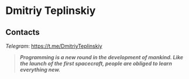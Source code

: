 # Dmitriy Teplinskiy

## Сontacts

*Telegram*: https://t.me/DmitriyTeplinskiy

> ***Programming is a new round in the development of mankind. Like the launch of the first spacecraft, people are obliged to learn everything new.***
